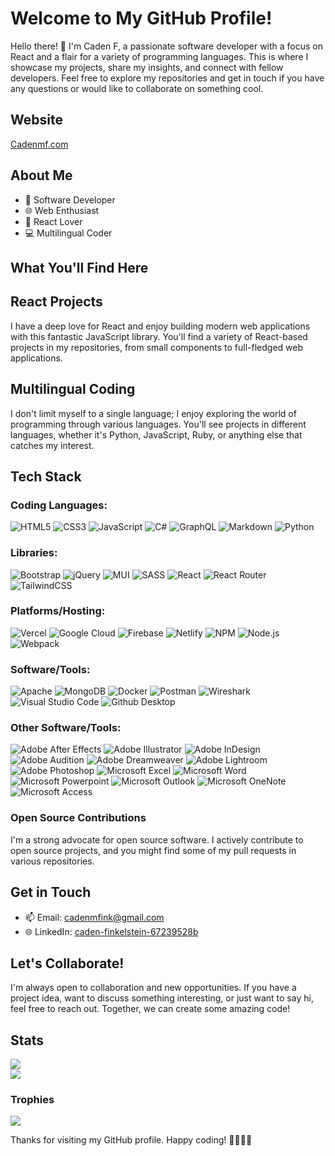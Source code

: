 # Welcome to My GitHub Profile!

Hello there! 👋 I'm Caden F, a passionate software developer with a focus on React and a flair for a variety of programming languages. This is where I showcase my projects, share my insights, and connect with fellow developers. Feel free to explore my repositories and get in touch if you have any questions or would like to collaborate on something cool.

## Website
[Cadenmf.com](https://cadenmf.com)

## About Me

- 💼 Software Developer
- 🌐 Web Enthusiast
- 🚀 React Lover
- 💻 Multilingual Coder

## What You'll Find Here

## React Projects

I have a deep love for React and enjoy building modern web applications with this fantastic JavaScript library. You'll find a variety of React-based projects in my repositories, from small components to full-fledged web applications.

## Multilingual Coding

I don't limit myself to a single language; I enjoy exploring the world of programming through various languages. You'll see projects in different languages, whether it's Python, JavaScript, Ruby, or anything else that catches my interest.

## Tech Stack

### Coding Languages:
   ![HTML5](https://img.shields.io/badge/HTML5-%23E34F26.svg?style=flat&logo=html5&logoColor=white)
   ![CSS3](https://img.shields.io/badge/CSS3-%231572B6.svg?style=flat&logo=css3&logoColor=white)
   ![JavaScript](https://img.shields.io/badge/Javascript-%23323330.svg?style=flat&logo=javascript&logoColor=%23F7DF1E)
   ![C#](https://img.shields.io/badge/C%23-%23239120.svg?style=flat&logo=c-sharp&logoColor=white)
   ![GraphQL](https://img.shields.io/badge/-GraphQL-E10098?style=flat&logo=graphql&logoColor=white)
   ![Markdown](https://img.shields.io/badge/Markdown-%23000000.svg?style=flat&logo=markdown&logoColor=white)
   ![Python](https://img.shields.io/badge/Python-3670A0?style=flat&logo=python&logoColor=ffdd54)

### Libraries:
   ![Bootstrap](https://img.shields.io/badge/Bootstrap-%23563D7C.svg?style=flat&logo=bootstrap&logoColor=white)
   ![jQuery](https://img.shields.io/badge/jQuery-%230769AD.svg?style=flat&logo=jquery&logoColor=white)
   ![MUI](https://img.shields.io/badge/MUI-%230081CB.svg?style=flat&logo=material-ui&logoColor=white)
   ![SASS](https://img.shields.io/badge/SASS-hotpink.svg?style=flat&logo=SASS&logoColor=white)
   ![React](https://img.shields.io/badge/React-%2320232a.svg?style=flat&logo=react&logoColor=%2361DAFB)
   ![React Router](https://img.shields.io/badge/React_Router-CA4245?style=flat&logo=react-router&logoColor=white)
   ![TailwindCSS](https://img.shields.io/badge/Tailwindcss-%2338B2AC.svg?style=flat&logo=tailwind-css&logoColor=white)

### Platforms/Hosting:
   ![Vercel](https://img.shields.io/badge/Vercel-%23000000.svg?style=flat&logo=vercel&logoColor=white)
   ![Google Cloud](https://img.shields.io/badge/Google%20Cloud-%234285F4.svg?style=flat&logo=google-cloud&logoColor=white)
   ![Firebase](https://img.shields.io/badge/Firebase-%23039BE5.svg?style=flat&logo=firebase)
   ![Netlify](https://img.shields.io/badge/Netlify-%23000000.svg?style=flat&logo=netlify&logoColor=#00C7B7)
   ![NPM](https://img.shields.io/badge/NPM-%23000000.svg?style=flat&logo=npm&logoColor=white)
   ![Node.js](https://img.shields.io/badge/Node.js-6DA55F?style=flat&logo=node.js&logoColor=white)
   ![Webpack](https://img.shields.io/badge/Webpack-%238DD6F9.svg?style=flat&logo=webpack&logoColor=black)

### Software/Tools:
   ![Apache](https://img.shields.io/badge/Apache-%23D42029.svg?style=flat&logo=apache&logoColor=white)
   ![MongoDB](https://img.shields.io/badge/MongoDB-%234ea94b.svg?style=flat&logo=mongodb&logoColor=white)
   ![Docker](https://img.shields.io/badge/Docker-%230db7ed.svg?style=flat&logo=docker&logoColor=white)
   ![Postman](https://img.shields.io/badge/Postman-FF6C37?style=flat&logo=postman&logoColor=white)
   ![Wireshark](https://img.shields.io/badge/Wireshark-338DFF?style=flat&logo=wireshark&logoColor=white)
   ![Visual Studio Code](https://img.shields.io/badge/Visual%20Studio%20Code-4B5DF5?style=flat&logo=visualstudiocode&logoColor=white)
   ![Github Desktop](https://img.shields.io/badge/Github%20Desktop-967bb6?style=flat&logo=github&logoColor=white)

### Other Software/Tools:
   ![Adobe After Effects](https://img.shields.io/badge/Adobe%20After%20Effects-9999FF.svg?style=flat&logo=Adobe%20After%20Effects&logoColor=white)
   ![Adobe Illustrator](https://img.shields.io/badge/Adobe%20Illustrator-%23FF9A00.svg?style=flat&logo=adobeillustrator&logoColor=white)
   ![Adobe InDesign](https://img.shields.io/badge/Adobe%20InDesign-49021F?style=flat&logo=adobeindesign&logoColor=white)
   ![Adobe Audition](https://img.shields.io/badge/Adobe%20Audition-9999FF.svg?style=flat&logo=Adobe%20Audition&logoColor=white)
   ![Adobe Dreamweaver](https://img.shields.io/badge/Adobe%20Dreamweaver-FF61F6.svg?style=flat&logo=Adobe%20Dreamweaver&logoColor=white)
   ![Adobe Lightroom](https://img.shields.io/badge/Adobe%20Lightroom-31A8FF.svg?style=flat&logo=Adobe%20Lightroom&logoColor=white)
   ![Adobe Photoshop](https://img.shields.io/badge/Adobe%20Photoshop-%2331A8FF.svg?style=flat&logo=adobephotoshop&logoColor=white)
   ![Microsoft Excel](https://img.shields.io/badge/Microsoft%20Excel-107a40?style=flat&logo=microsoftexcel&logoColor=white)
   ![Microsoft Word](https://img.shields.io/badge/Microsoft%20Word-185abd?style=flat&logo=microsoftword&logoColor=white)
   ![Microsoft Powerpoint](https://img.shields.io/badge/Microsoft%20Powerpoint-c43f1d?style=flat&logo=microsoftpowerpoint&logoColor=white)
   ![Microsoft Outlook](https://img.shields.io/badge/Microsoft%20Outlook-1480d8?style=flat&logo=microsoftoutlook&logoColor=white)
   ![Microsoft OneNote](https://img.shields.io/badge/Microsoft%20OneNote-68149d?style=flat&logo=microsoftonenote&logoColor=white)
   ![Microsoft Access](https://img.shields.io/badge/Microsoft%20Access-b32436?style=flat&logo=microsoftaccess&logoColor=white)


### Open Source Contributions

I'm a strong advocate for open source software. I actively contribute to open source projects, and you might find some of my pull requests in various repositories.

## Get in Touch

- 📫 Email: [cadenmfink@gmail.com](mailto:cadenmfink@gmail.com)
- 🌐 LinkedIn: [caden-finkelstein-67239528b](https://www.linkedin.com/in/caden-finkelstein-67239528b/)

## Let's Collaborate!

I'm always open to collaboration and new opportunities. If you have a project idea, want to discuss something interesting, or just want to say hi, feel free to reach out. Together, we can create some amazing code!

## Stats
![](https://github-readme-streak-stats.herokuapp.com/?user=MysticalMike60t&theme=ayu-mirage&hide_border=false)<br/>
![](https://github-readme-stats.vercel.app/api/top-langs/?username=MysticalMike60t&theme=ayu-mirage&hide_border=false&include_all_commits=false&count_private=false&layout=compact)

### Trophies
![](https://github-trophies.vercel.app/?username=MysticalMike60t&theme=tokyonight&no-frame=true&no-bg=true&margin-w=4)

Thanks for visiting my GitHub profile. Happy coding! 🚀👨‍💻🔥
